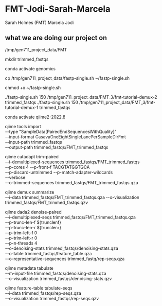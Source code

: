 # FMT-Jodi-Sarah-Marcela
Sarah Holmes (FMT)
Marcela
Jodi
## what we are doing our project on
/tmp/gen711_project_data/FMT

mkdir trimmed_fastqs

conda activate genomics

cp /tmp/gen711_project_data/fastp-single.sh ~/fastp-single.sh

chmod +x ~/fastp-single.sh

./fastp-single.sh 150 /tmp/gen711_project_data/FMT_3/fmt-tutorial-demux-2 trimmed_fastqs
./fastp-single.sh 150 /tmp/gen711_project_data/FMT_3/fmt-tutorial-demux-1 trimmed_fastqs

conda activate qiime2-2022.8

qiime tools import \
--type "SampleData[PairedEndSequencesWithQuality]" \
--input-format CasavaOneEightSingleLanePerSampleDirFmt \
--input-path trimmed_fastqs \
--output-path trimmed_fastqs/FMT_trimmed_fastqs 

qiime cutadapt trim-paired \
--i-demultiplexed-sequences trimmed_fastqs/FMT_trimmed_fastqs \
--p-cores 4 --p-front-f TACGTATGGTGCA  \
--p-discard-untrimmed --p-match-adapter-wildcards \
--verbose \
--o-trimmed-sequences trimmed_fastqs/FMT_trimmed_fastqs.qza

qiime demux summarize \
--i-data trimmed_fastqs/FMT_trimmed_fastqs.qza 
\--o-visualization trimmed_fastqs/FMT_trimmed_fastqs.qzv 

qiime dada2 denoise-paired \
    --i-demultiplexed-seqs trimmed_fastqs/FMT_trimmed_fastqs.qza  \
    --p-trunc-len-f ${trunclenf} \
    --p-trunc-len-r ${trunclenr} \
    --p-trim-left-f 0 \
    --p-trim-left-r 0 \
    --p-n-threads 4 \
    --o-denoising-stats trimmed_fastqs/denoising-stats.qza \
    --o-table trimmed_fastqs/feature_table.qza \
    --o-representative-sequences trimmed_fastq/rep-seqs.qza

qiime metadata tabulate \
    --m-input-file trimmed_fastqs/denoising-stats.qza \
    --o-visualization trimmed_fastqs/denoising-stats.qzv

qiime feature-table tabulate-seqs \
        --i-data trimmed_fastqs/rep-seqs.qza \
        --o-visualization trimmed_fastqs/rep-seqs.qzv
